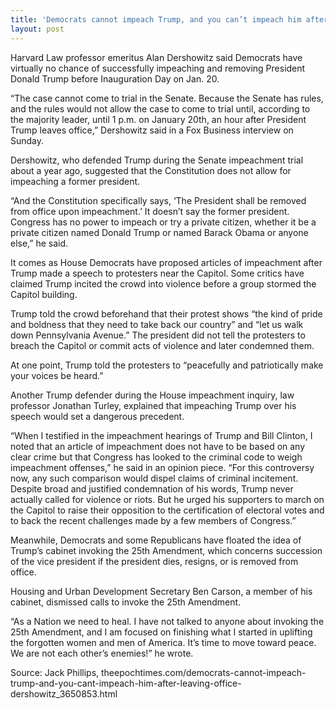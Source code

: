 ```yaml
---
title: 'Democrats cannot impeach Trump, and you can’t impeach him after leaving office: Dershowitz'
layout: post
---
```


Harvard Law professor emeritus Alan Dershowitz said Democrats have virtually no chance of successfully impeaching and removing President Donald Trump before Inauguration Day on Jan. 20.

“The case cannot come to trial in the Senate. Because the Senate has rules, and the rules would not allow the case to come to trial until, according to the majority leader, until 1 p.m. on January 20th, an hour after President Trump leaves office,” Dershowitz said in a Fox Business interview on Sunday.

Dershowitz, who defended Trump during the Senate impeachment trial about a year ago, suggested that the Constitution does not allow for impeaching a former president.

“And the Constitution specifically says, ‘The President shall be removed from office upon impeachment.’ It doesn’t say the former president. Congress has no power to impeach or try a private citizen, whether it be a private citizen named Donald Trump or named Barack Obama or anyone else,” he said.

It comes as House Democrats have proposed articles of impeachment after Trump made a speech to protesters near the Capitol. Some critics have claimed Trump incited the crowd into violence before a group stormed the Capitol building.

Trump told the crowd beforehand that their protest shows “the kind of pride and boldness that they need to take back our country” and “let us walk down Pennsylvania Avenue.” The president did not tell the protesters to breach the Capitol or commit acts of violence and later condemned them.

At one point, Trump told the protesters to “peacefully and patriotically make your voices be heard.”

Another Trump defender during the House impeachment inquiry, law professor Jonathan Turley, explained that impeaching Trump over his speech would set a dangerous precedent.

“When I testified in the impeachment hearings of Trump and Bill Clinton, I noted that an article of impeachment does not have to be based on any clear crime but that Congress has looked to the criminal code to weigh impeachment offenses,” he said in an opinion piece. “For this controversy now, any such comparison would dispel claims of criminal incitement. Despite broad and justified condemnation of his words, Trump never actually called for violence or riots. But he urged his supporters to march on the Capitol to raise their opposition to the certification of electoral votes and to back the recent challenges made by a few members of Congress.”

Meanwhile, Democrats and some Republicans have floated the idea of Trump’s cabinet invoking the 25th Amendment, which concerns succession of the vice president if the president dies, resigns, or is removed from office.

Housing and Urban Development Secretary Ben Carson, a member of his cabinet, dismissed calls to invoke the 25th Amendment.

“As a Nation we need to heal. I have not talked to anyone about invoking the 25th Amendment, and I am focused on finishing what I started in uplifting the forgotten women and men of America. It’s time to move toward peace. We are not each other’s enemies!” he wrote.

Source: Jack Phillips, theepochtimes.com/democrats-cannot-impeach-trump-and-you-cant-impeach-him-after-leaving-office-dershowitz\_3650853.html